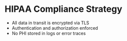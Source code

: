 # HIPAA Compliance Strategy

- All data in transit is encrypted via TLS
- Authentication and authorization enforced
- No PHI stored in logs or error traces
